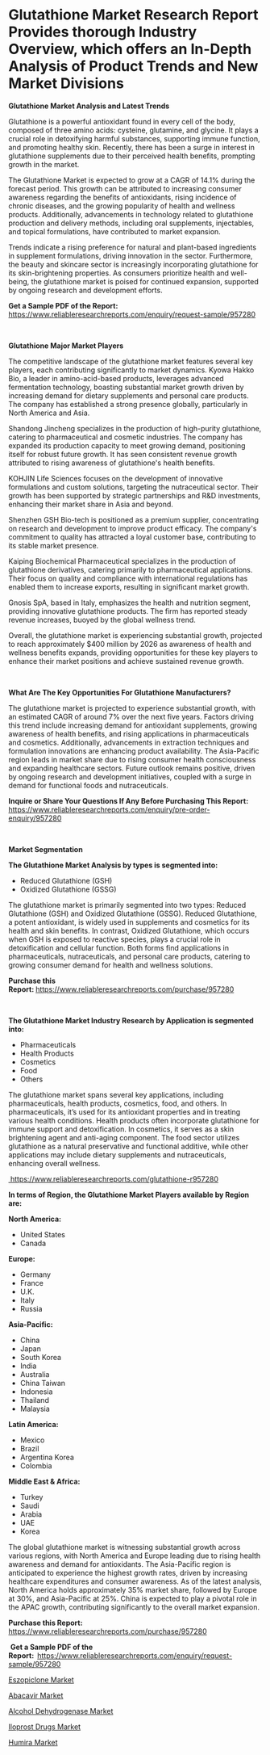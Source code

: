 <p><h1>Glutathione Market Research Report Provides thorough Industry Overview, which offers an In-Depth Analysis of Product Trends and New Market Divisions</h1></p><p><strong>Glutathione Market Analysis and Latest Trends</strong></p>
<p><p>Glutathione is a powerful antioxidant found in every cell of the body, composed of three amino acids: cysteine, glutamine, and glycine. It plays a crucial role in detoxifying harmful substances, supporting immune function, and promoting healthy skin. Recently, there has been a surge in interest in glutathione supplements due to their perceived health benefits, prompting growth in the market.</p><p>The Glutathione Market is expected to grow at a CAGR of 14.1% during the forecast period. This growth can be attributed to increasing consumer awareness regarding the benefits of antioxidants, rising incidence of chronic diseases, and the growing popularity of health and wellness products. Additionally, advancements in technology related to glutathione production and delivery methods, including oral supplements, injectables, and topical formulations, have contributed to market expansion.</p><p>Trends indicate a rising preference for natural and plant-based ingredients in supplement formulations, driving innovation in the sector. Furthermore, the beauty and skincare sector is increasingly incorporating glutathione for its skin-brightening properties. As consumers prioritize health and well-being, the glutathione market is poised for continued expansion, supported by ongoing research and development efforts.</p></p>
<p><strong>Get a Sample PDF of the Report:&nbsp;</strong> <a href="https://www.reliableresearchreports.com/enquiry/request-sample/957280?utm_campaign=120&utm_medium=2&utm_source=Github&utm_content=ia&utm_term=08032025&utm_id=glutathione">https://www.reliableresearchreports.com/enquiry/request-sample/957280</a></p>
<p>&nbsp;</p>
<p><strong>Glutathione Major Market Players</strong></p>
<p><p>The competitive landscape of the glutathione market features several key players, each contributing significantly to market dynamics. Kyowa Hakko Bio, a leader in amino-acid-based products, leverages advanced fermentation technology, boasting substantial market growth driven by increasing demand for dietary supplements and personal care products. The company has established a strong presence globally, particularly in North America and Asia.</p><p>Shandong Jincheng specializes in the production of high-purity glutathione, catering to pharmaceutical and cosmetic industries. The company has expanded its production capacity to meet growing demand, positioning itself for robust future growth. It has seen consistent revenue growth attributed to rising awareness of glutathione's health benefits.</p><p>KOHJIN Life Sciences focuses on the development of innovative formulations and custom solutions, targeting the nutraceutical sector. Their growth has been supported by strategic partnerships and R&D investments, enhancing their market share in Asia and beyond.</p><p>Shenzhen GSH Bio-tech is positioned as a premium supplier, concentrating on research and development to improve product efficacy. The company's commitment to quality has attracted a loyal customer base, contributing to its stable market presence.</p><p>Kaiping Biochemical Pharmaceutical specializes in the production of glutathione derivatives, catering primarily to pharmaceutical applications. Their focus on quality and compliance with international regulations has enabled them to increase exports, resulting in significant market growth.</p><p>Gnosis SpA, based in Italy, emphasizes the health and nutrition segment, providing innovative glutathione products. The firm has reported steady revenue increases, buoyed by the global wellness trend.</p><p>Overall, the glutathione market is experiencing substantial growth, projected to reach approximately $400 million by 2026 as awareness of health and wellness benefits expands, providing opportunities for these key players to enhance their market positions and achieve sustained revenue growth.</p></p>
<p>&nbsp;</p>
<p><strong>What Are The Key Opportunities For Glutathione Manufacturers?</strong></p>
<p><p>The glutathione market is projected to experience substantial growth, with an estimated CAGR of around 7% over the next five years. Factors driving this trend include increasing demand for antioxidant supplements, growing awareness of health benefits, and rising applications in pharmaceuticals and cosmetics. Additionally, advancements in extraction techniques and formulation innovations are enhancing product availability. The Asia-Pacific region leads in market share due to rising consumer health consciousness and expanding healthcare sectors. Future outlook remains positive, driven by ongoing research and development initiatives, coupled with a surge in demand for functional foods and nutraceuticals.</p></p>
<p><strong>Inquire or Share Your Questions If Any Before Purchasing This Report:</strong> <a href="https://www.reliableresearchreports.com/enquiry/pre-order-enquiry/957280?utm_campaign=120&utm_medium=2&utm_source=Github&utm_content=ia&utm_term=08032025&utm_id=glutathione">https://www.reliableresearchreports.com/enquiry/pre-order-enquiry/957280</a></p>
<p>&nbsp;</p>
<p><strong>Market Segmentation</strong></p>
<p><strong>The Glutathione Market Analysis by types is segmented into:</strong></p>
<p><ul><li>Reduced Glutathione (GSH)</li><li>Oxidized Glutathione (GSSG)</li></ul></p>
<p><p>The glutathione market is primarily segmented into two types: Reduced Glutathione (GSH) and Oxidized Glutathione (GSSG). Reduced Glutathione, a potent antioxidant, is widely used in supplements and cosmetics for its health and skin benefits. In contrast, Oxidized Glutathione, which occurs when GSH is exposed to reactive species, plays a crucial role in detoxification and cellular function. Both forms find applications in pharmaceuticals, nutraceuticals, and personal care products, catering to growing consumer demand for health and wellness solutions.</p></p>
<p><strong>Purchase this Report:&nbsp;</strong><a href="https://www.reliableresearchreports.com/purchase/957280?utm_campaign=120&utm_medium=2&utm_source=Github&utm_content=ia&utm_term=08032025&utm_id=glutathione">https://www.reliableresearchreports.com/purchase/957280</a></p>
<p>&nbsp;</p>
<p><strong>The Glutathione Market Industry Research by Application is segmented into:</strong></p>
<p><ul><li>Pharmaceuticals</li><li>Health Products</li><li>Cosmetics</li><li>Food</li><li>Others</li></ul></p>
<p><p>The glutathione market spans several key applications, including pharmaceuticals, health products, cosmetics, food, and others. In pharmaceuticals, it’s used for its antioxidant properties and in treating various health conditions. Health products often incorporate glutathione for immune support and detoxification. In cosmetics, it serves as a skin brightening agent and anti-aging component. The food sector utilizes glutathione as a natural preservative and functional additive, while other applications may include dietary supplements and nutraceuticals, enhancing overall wellness.</p></p>
<p><a href="https://www.reliableresearchreports.com/glutathione-r957280?utm_campaign=120&utm_medium=2&utm_source=Github&utm_content=ia&utm_term=08032025&utm_id=glutathione">&nbsp;https://www.reliableresearchreports.com/glutathione-r957280</a></p>
<p><strong>In terms of Region, the Glutathione Market Players available by Region are:</strong></p>
<p>
    <p> <strong> North America: </strong>
        <ul>
            <li>United States</li>
            <li>Canada</li>
        </ul>
        </p> 
    <p> <strong> Europe: </strong>
        <ul>
            <li>Germany</li>
            <li>France</li>
            <li>U.K.</li>
            <li>Italy</li>
            <li>Russia</li>
        </ul>
        </p> 
    <p> <strong> Asia-Pacific: </strong>
        <ul>
            <li>China</li>
            <li>Japan</li>
            <li>South Korea</li>
            <li>India</li>
            <li>Australia</li>
            <li>China Taiwan</li>
            <li>Indonesia</li>
            <li>Thailand</li>
            <li>Malaysia</li>
        </ul>
        </p> 
    <p> <strong> Latin America: </strong>
        <ul>
            <li>Mexico</li>
            <li>Brazil</li>
            <li>Argentina Korea</li>
            <li>Colombia</li>
        </ul>
        </p> 
    <p> <strong> Middle East & Africa: </strong>
        <ul>
            <li>Turkey</li>
            <li>Saudi</li>
            <li>Arabia</li>
            <li>UAE</li>
            <li>Korea</li>
        </ul>
    </p>
    </p>
<p><p>The global glutathione market is witnessing substantial growth across various regions, with North America and Europe leading due to rising health awareness and demand for antioxidants. The Asia-Pacific region is anticipated to experience the highest growth rates, driven by increasing healthcare expenditures and consumer awareness. As of the latest analysis, North America holds approximately 35% market share, followed by Europe at 30%, and Asia-Pacific at 25%. China is expected to play a pivotal role in the APAC growth, contributing significantly to the overall market expansion.</p></p>
<p><strong>Purchase this Report: </strong><a href="https://www.reliableresearchreports.com/purchase/957280?utm_campaign=120&utm_medium=2&utm_source=Github&utm_content=ia&utm_term=08032025&utm_id=glutathione">https://www.reliableresearchreports.com/purchase/957280</a></p>
<p>&nbsp;<strong>Get a Sample PDF of the Report:&nbsp;&nbsp;</strong><a href="https://www.reliableresearchreports.com/enquiry/request-sample/957280?utm_campaign=120&utm_medium=2&utm_source=Github&utm_content=ia&utm_term=08032025&utm_id=glutathione">https://www.reliableresearchreports.com/enquiry/request-sample/957280</a></p>
<p><strong></strong></p>
<p><p><a href="https://github.com/tineamonaya/Market-Research-Report-List-1/blob/main/eszopiclone-market.md?utm_campaign=120&utm_medium=2&utm_source=Github&utm_content=ia&utm_term=08032025&utm_id=glutathione">Eszopiclone Market</a></p><p><a href="https://github.com/rigelciara0p/Market-Research-Report-List-1/blob/main/abacavir-market.md?utm_campaign=120&utm_medium=2&utm_source=Github&utm_content=ia&utm_term=08032025&utm_id=glutathione">Abacavir Market</a></p><p><a href="https://github.com/lecaneidreks/Market-Research-Report-List-1/blob/main/alcohol-dehydrogenase-market.md?utm_campaign=120&utm_medium=2&utm_source=Github&utm_content=ia&utm_term=08032025&utm_id=glutathione">Alcohol Dehydrogenase Market</a></p><p><a href="https://github.com/molayrabeta/Market-Research-Report-List-1/blob/main/iloprost-drugs-market.md?utm_campaign=120&utm_medium=2&utm_source=Github&utm_content=ia&utm_term=08032025&utm_id=glutathione">Iloprost Drugs Market</a></p><p><a href="https://github.com/koopalujale2/Market-Research-Report-List-1/blob/main/humira-market.md?utm_campaign=120&utm_medium=2&utm_source=Github&utm_content=ia&utm_term=08032025&utm_id=glutathione">Humira Market</a></p></p>
